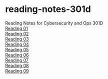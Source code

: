 # reading-notes-301d
Reading Notes for Cybersecurity and Ops 301D
<br>
[Reading 01](https://github.com/DeanWeiss/reading-notes-301d/blob/main/Reading_01.md)
<br>
[Reading 02](https://github.com/DeanWeiss/reading-notes-301d/blob/main/Reading_02.md)
<br>
[Reading 03](https://github.com/DeanWeiss/reading-notes-301d/blob/main/Reading_03.md)
<br>
[Reading 04](https://github.com/DeanWeiss/reading-notes-301d/blob/main/Reading_04.md)
<br>
[Reading 05](https://github.com/DeanWeiss/reading-notes-301d/blob/main/Reading_05.md)
<br>
[Reading 06](https://github.com/DeanWeiss/reading-notes-301d/blob/main/Reading_06.md)
<br>
[Reading 07](https://github.com/DeanWeiss/reading-notes-301d/blob/main/Reading_07.md)
<br>
[Reading 08](https://github.com/DeanWeiss/reading-notes-301d/blob/main/Reading_08.md)
<br>
[Reading 09](https://github.com/DeanWeiss/reading-notes-301d/blob/main/Reading_09.md)

